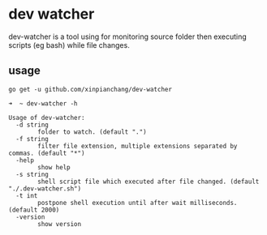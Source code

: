 # dev watcher

dev-watcher is a tool using for monitoring source folder then executing scripts (eg bash) while file changes.

## usage

```
go get -u github.com/xinpianchang/dev-watcher
```

```
➜  ~ dev-watcher -h

Usage of dev-watcher:
  -d string
    	folder to watch. (default ".")
  -f string
    	filter file extension, multiple extensions separated by commas. (default "*")
  -help
    	show help
  -s string
    	shell script file which executed after file changed. (default "./.dev-watcher.sh")
  -t int
    	postpone shell execution until after wait milliseconds. (default 2000)
  -version
    	show version
```